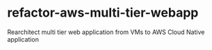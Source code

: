 # refactor-aws-multi-tier-webapp
Rearchitect multi tier web application from VMs to AWS Cloud Native application
